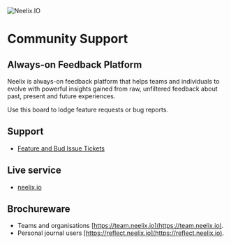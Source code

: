 ![Neelix.IO](https://res.cloudinary.com/neelix-io/image/upload/v1627276176/logos/neelix-logo-320-132_wvn3qk.png)
# Community Support

## Always-on Feedback Platform
Neelix is always-on feedback platform that helps teams and individuals to evolve with powerful insights gained from raw, unfiltered feedback about past, present and future experiences.

Use this board to lodge feature requests or bug reports.

## Support

- [Feature and Bud Issue Tickets](https://github.com/neelix-io/neelix-experiences/issues)

## Live service

- [neelix.io](https://www.neelix.io/)

## Brochureware

- Teams and organisations [https://team.neelix.io](https://team.neelix.io).
- Personal journal users [https://reflect.neelix.io](https://reflect.neelix.io).
